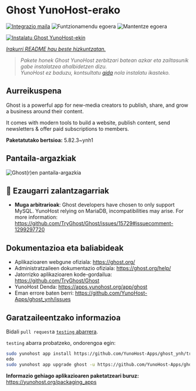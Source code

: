 <!--
Ohart ongi: README hau automatikoki sortu da <https://github.com/YunoHost/apps/tree/master/tools/readme_generator>ri esker
EZ editatu eskuz.
-->

# Ghost YunoHost-erako

[![Integrazio maila](https://dash.yunohost.org/integration/ghost.svg)](https://dash.yunohost.org/appci/app/ghost) ![Funtzionamendu egoera](https://ci-apps.yunohost.org/ci/badges/ghost.status.svg) ![Mantentze egoera](https://ci-apps.yunohost.org/ci/badges/ghost.maintain.svg)

[![Instalatu Ghost YunoHost-ekin](https://install-app.yunohost.org/install-with-yunohost.svg)](https://install-app.yunohost.org/?app=ghost)

*[Irakurri README hau beste hizkuntzatan.](./ALL_README.md)*

> *Pakete honek Ghost YunoHost zerbitzari batean azkar eta zailtasunik gabe instalatzea ahalbidetzen dizu.*  
> *YunoHost ez baduzu, kontsultatu [gida](https://yunohost.org/install) nola instalatu ikasteko.*

## Aurreikuspena

Ghost is a powerful app for new-media creators to publish, share, and grow a business around their content.

It comes with modern tools to build a website, publish content, send newsletters & offer paid subscriptions to members.


**Paketatutako bertsioa:** 5.82.3~ynh1

## Pantaila-argazkiak

![Ghost(r)en pantaila-argazkia](./doc/screenshots/screenshot.png)

## :red_circle: Ezaugarri zalantzagarriak

- **Muga arbitrarioak**: Ghost developers have chosen to only support MySQL. YunoHost relying on MariaDB, incompatibilities may arise. For more information: https://github.com/TryGhost/Ghost/issues/15729#issuecomment-1299297720

## Dokumentazioa eta baliabideak

- Aplikazioaren webgune ofiziala: <https://ghost.org/>
- Administratzaileen dokumentazio ofiziala: <https://ghost.org/help/>
- Jatorrizko aplikazioaren kode-gordailua: <https://github.com/TryGhost/Ghost>
- YunoHost Denda: <https://apps.yunohost.org/app/ghost>
- Eman errore baten berri: <https://github.com/YunoHost-Apps/ghost_ynh/issues>

## Garatzaileentzako informazioa

Bidali `pull request`a [`testing` abarrera](https://github.com/YunoHost-Apps/ghost_ynh/tree/testing).

`testing` abarra probatzeko, ondorengoa egin:

```bash
sudo yunohost app install https://github.com/YunoHost-Apps/ghost_ynh/tree/testing --debug
edo
sudo yunohost app upgrade ghost -u https://github.com/YunoHost-Apps/ghost_ynh/tree/testing --debug
```

**Informazio gehiago aplikazioaren paketatzeari buruz:** <https://yunohost.org/packaging_apps>
